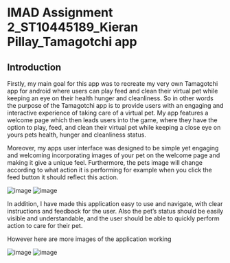 # IMAD Assignment 2_ST10445189_Kieran Pillay_Tamagotchi app

## Introduction

Firstly, my main goal for this app was to recreate my very own Tamagotchi app for android where users can play feed 
and clean their virtual pet while keeping an eye on their health hunger and cleanliness. So in other words the purpose of the 
Tamagotchi app is to provide users with an engaging and interactive experience of taking care of a virtual pet. My app features a 
welcome page which then leads users into the game, where they have the option to play, feed, and clean their virtual pet while 
keeping a close eye on yours pets health, hunger and cleanliness status. 

Moreover, my apps user interface was designed to be simple yet engaging and welcoming incorporating images of your pet on the 
welcome page and making it give a unique feel. Furthermore, the pets image will change according to what action it is performing 
for example when you click the feed button it should reflect this action.

![image](https://github.com/ItzKirxn/TamagotchiApp/assets/164011767/2603494c-4482-4b3e-912c-51e32d1ff9f9)  ![image](https://github.com/ItzKirxn/TamagotchiApp/assets/164011767/1cb76bca-eb7b-4981-b0b5-b38f6c2de36c)

In addition, I have made this application easy to use and navigate, with clear instructions and feedback for the user. 
Also the pet’s status should be easily visible and understandable, and the user should be able to quickly perform action to care 
for their pet.

However here are more images of the application working

![image](https://github.com/ItzKirxn/TamagotchiApp/assets/164011767/a175e132-1781-47fe-b963-affbe16f70d7)  ![image](https://github.com/ItzKirxn/TamagotchiApp/assets/164011767/4fdd0d70-ebd3-4818-949e-364abe339cb2)
